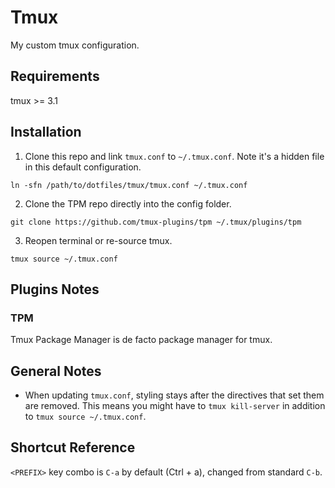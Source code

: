 # Tmux
My custom tmux configuration.

## Requirements
tmux >= 3.1

## Installation

1. Clone this repo and link `tmux.conf` to `~/.tmux.conf`. Note it's a hidden file in this default configuration.
```
ln -sfn /path/to/dotfiles/tmux/tmux.conf ~/.tmux.conf
```
2. Clone the TPM repo directly into the config folder.
```
git clone https://github.com/tmux-plugins/tpm ~/.tmux/plugins/tpm
```
3. Reopen terminal or re-source tmux.
```
tmux source ~/.tmux.conf
```

## Plugins Notes

### TPM
Tmux Package Manager is de facto package manager for tmux.

## General Notes
- When updating `tmux.conf`, styling stays after the directives that set them are removed. This means you might have to `tmux kill-server` in addition to `tmux source ~/.tmux.conf`. 

## Shortcut Reference
`<PREFIX>` key combo is `C-a` by default (Ctrl + a), changed from standard `C-b`.
```
